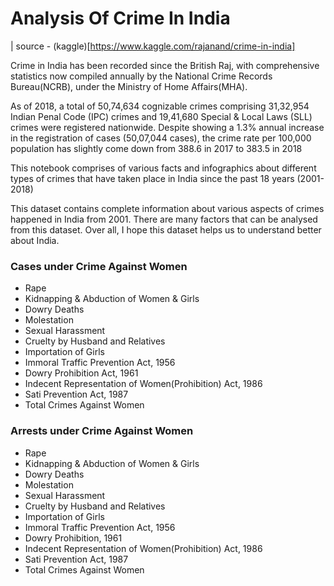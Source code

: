 # Analysis Of Crime In India
| source - (kaggle)[https://www.kaggle.com/rajanand/crime-in-india]

Crime in India has been recorded since the British Raj, with comprehensive statistics now compiled annually by the National Crime Records Bureau(NCRB), under the Ministry of Home Affairs(MHA).

As of 2018, a total of 50,74,634 cognizable crimes comprising 31,32,954 Indian Penal Code (IPC) crimes and 19,41,680 Special & Local Laws (SLL) crimes were registered nationwide. Despite showing a 1.3% annual increase in the registration of cases (50,07,044 cases), the crime rate per 100,000 population has slightly come down from 388.6 in 2017 to 383.5 in 2018

This notebook comprises of various facts and infographics about different types of crimes that have taken place in India since the past 18 years (2001-2018)

This dataset contains complete information about various aspects of crimes happened in India from 2001. There are many factors that can be analysed from this dataset. Over all, I hope this dataset helps us to understand better about India.



### Cases under Crime Against Women
- Rape
- Kidnapping & Abduction of Women & Girls
- Dowry Deaths
- Molestation
- Sexual Harassment
- Cruelty by Husband and Relatives
- Importation of Girls
- Immoral Traffic Prevention Act, 1956
- Dowry Prohibition Act, 1961
- Indecent Representation of Women(Prohibition) Act, 1986
- Sati Prevention Act, 1987
- Total Crimes Against Women



### Arrests under Crime Against Women
- Rape
- Kidnapping & Abduction of Women & Girls
- Dowry Deaths
- Molestation
- Sexual Harassment
- Cruelty by Husband and Relatives
- Importation of Girls
- Immoral Traffic Prevention Act, 1956
- Dowry Prohibition, 1961
- Indecent Representation of Women(Prohibition) Act, 1986
- Sati Prevention Act, 1987
- Total Crimes Against Women
